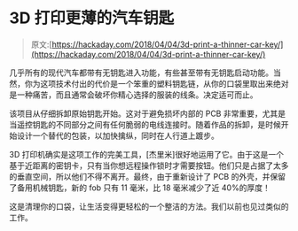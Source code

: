 # 3D 打印更薄的汽车钥匙

> 原文:[https://hackaday.com/2018/04/04/3d-print-a-thinner-car-key/](https://hackaday.com/2018/04/04/3d-print-a-thinner-car-key/)

几乎所有的现代汽车都带有无钥匙进入功能，有些甚至带有无钥匙启动功能。当然，你为这项技术付出的代价是一个笨重的塑料钥匙链，从你的口袋里取出来绝对是一种痛苦，而且通常会破坏你精心选择的服装的线条。决定适可而止。

该项目从仔细拆卸原始钥匙开始。这对于避免损坏内部的 PCB 非常重要，尤其是当遥控钥匙的不同部分之间有任何脆弱的电线连接时。随着作品的拆卸，是时候开始设计一个替代的包装，以加快擒纵，同时在人行道上踱步。

3D 打印机确实是这项工作的完美工具，[杰里米]很好地运用了它。由于这是一个基于近距离的密钥卡，只有当你想远程操作锁时才需要按钮。他们只是占据了太多的垂直空间，所以他们不得不离开。最终，由于重新设计了 PCB 的外壳，并保留了备用机械钥匙，新的 fob 只有 11 毫米，比 18 毫米减少了近 40%的厚度！

这是清理你的口袋，让生活变得更轻松的一个整洁的方法。我们以前也见过类似的工作。